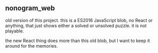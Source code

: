 nonogram_web
------------

old version of this project.
this is a ES2016 JavaScript blob,
no React or anything,
that just shows either a solved or unsolved puzzle.
it is not playable.

the new React thing does more than this old blob,
but I want to keep it around for the memories.
